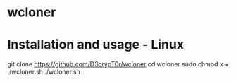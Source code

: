 # wcloner
# Installation and usage - Linux
git clone https://github.com/D3crypT0r/wcloner
cd wcloner
sudo chmod x + ./wcloner.sh
./wcloner.sh
